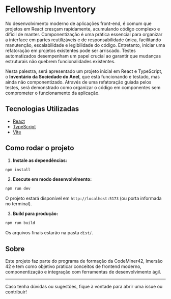 
# Fellowship Inventory

No desenvolvimento moderno de aplicações front-end, é comum que projetos em React cresçam rapidamente, acumulando código complexo e difícil de manter. Componentização é uma prática essencial para organizar a interface em partes reutilizáveis e de responsabilidade única, facilitando manutenção, escalabilidade e legibilidade do código.
Entretanto, iniciar uma refatoração em projetos existentes pode ser arriscado. Testes automatizados desempenham um papel crucial ao garantir que mudanças estruturais não quebrem funcionalidades existentes.

Nesta palestra, será apresentado um projeto inicial em React e TypeScript, o **Inventário da Sociedade do Anel**, que está funcionando e testado, mas ainda não componentizado. Através de uma refatoração guiada pelos testes, será demonstrado como organizar o código em componentes sem comprometer o funcionamento da aplicação.

## Tecnologias Utilizadas

- [React](https://react.dev/)
- [TypeScript](https://www.typescriptlang.org/)
- [Vite](https://vitejs.dev/)

## Como rodar o projeto

1. **Instale as dependências:**
  ```bash
  npm install
  ```

2. **Execute em modo desenvolvimento:**
  ```bash
  npm run dev
  ```
  O projeto estará disponível em `http://localhost:5173` (ou porta informada no terminal).

3. **Build para produção:**
  ```bash
  npm run build
  ```
  Os arquivos finais estarão na pasta `dist/`.

## Sobre

Este projeto faz parte do programa de formação da CodeMiner42, Imersão 42 e tem como objetivo praticar conceitos de frontend moderno, componentização e integração com ferramentas de desenvolvimento ágil.

---

Caso tenha dúvidas ou sugestões, fique à vontade para abrir uma issue ou contribuir!